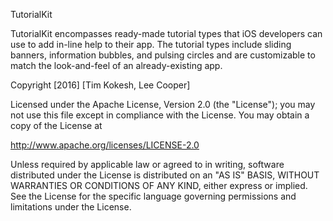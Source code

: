 TutorialKit

TutorialKit encompasses ready-made tutorial types that iOS developers can use to add in-line help to their app. The tutorial types include sliding banners, information bubbles, and pulsing circles and are customizable to match the look-and-feel of an already-existing app.


Copyright [2016] [Tim Kokesh, Lee Cooper]

Licensed under the Apache License, Version 2.0 (the "License");
you may not use this file except in compliance with the License.
You may obtain a copy of the License at

http://www.apache.org/licenses/LICENSE-2.0

Unless required by applicable law or agreed to in writing, software
distributed under the License is distributed on an "AS IS" BASIS,
WITHOUT WARRANTIES OR CONDITIONS OF ANY KIND, either express or implied.
See the License for the specific language governing permissions and
limitations under the License.

